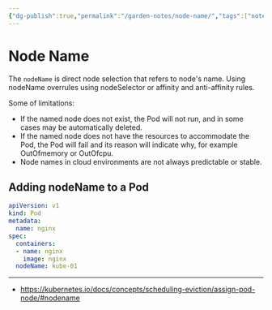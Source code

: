 ```yaml
---
{"dg-publish":true,"permalink":"/garden-notes/node-name/","tags":["note","seedling"],"created":"2023-02-09","updated":"2024-11-29T14:51"}
---
```


# Node Name

The `nodeName` is direct node selection that refers to node's name. Using nodeName overrules using nodeSelector or affinity and anti-affinity rules. 

Some of limitations:
-   If the named node does not exist, the Pod will not run, and in some cases may be automatically deleted.
-   If the named node does not have the resources to accommodate the Pod, the Pod will fail and its reason will indicate why, for example OutOfmemory or OutOfcpu.
-   Node names in cloud environments are not always predictable or stable.

## Adding nodeName to a Pod

```yaml
apiVersion: v1
kind: Pod
metadata:
  name: nginx
spec:
  containers:
  - name: nginx
    image: nginx
  nodeName: kube-01
```

---
- https://kubernetes.io/docs/concepts/scheduling-eviction/assign-pod-node/#nodename